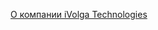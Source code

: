 [О компании iVolga Technologies](https://github.com/ivolga-tech/company/wiki/%D0%9E-%D0%BA%D0%BE%D0%BC%D0%BF%D0%B0%D0%BD%D0%B8%D0%B8)
